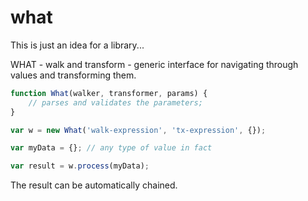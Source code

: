 # what

This is just an idea for a library...

WHAT - walk and transform - generic interface for navigating through values and transforming them.

```js
function What(walker, transformer, params) {
    // parses and validates the parameters; 
}

var w = new What('walk-expression', 'tx-expression', {});

var myData = {}; // any type of value in fact

var result = w.process(myData);
```

The result can be automatically chained.


